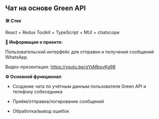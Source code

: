 ## Чат на основе Green API

**🛠️ Стек**

React + Redux Toolkit + TypeScript + MUI + chatscope

**💬 Информация о проекте**:

Пользовательский интерфейс для отправки и получения сообщений WhatsApp.

Видео-презентация: https://youtu.be/gYsMbsvKg98

**⚙️ Основной функционал**:

  - Создание чата по учётным данным пользователя Green API и телефону собеседника

 - Приём/отправка/логирование сообщений

 - Обработка/вывод ошибок
